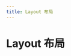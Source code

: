 ```yaml
---
title: Layout 布局
---
```


# Layout 布局 <Badge text="pass" type="success"/> <Badge text="0.0.3+"/>

<layout-demo></layout-demo>
